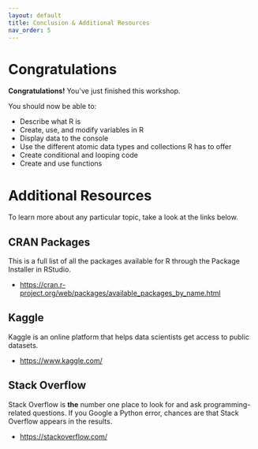 ```yaml
---
layout: default
title: Conclusion & Additional Resources
nav_order: 5
---
```

<!-- 
This page will go over the conclusion and additional resources for the workshop.
Add, edit, or remove any content below for the workshop in question.
-->

# Congratulations 

<!-- Edit this line to mention your workshop name -->
**Congratulations!** You've just finished this workshop.

<!-- Recap your learning objectives from the introductory. -->
You should now be able to:
- Describe what R is
- Create, use, and modify variables in R
- Display data to the console
- Use the different atomic data types and collections R has to offer
- Create conditional and looping code
- Create and use functions

<!-- This is where you can add additional resources for your readers. -->
# Additional Resources
To learn more about any particular topic, take a look at the links below.

## CRAN Packages
This is a full list of all the packages available for R through the Package Installer in RStudio.
- <https://cran.r-project.org/web/packages/available_packages_by_name.html>

## Kaggle
Kaggle is an online platform that helps data scientists get access to public datasets.
- <https://www.kaggle.com/>

## Stack Overflow
Stack Overflow is **the** number one place to look for and ask programming-related questions. If you Google a Python error, chances are that Stack Overflow appears in the results. 
- <https://stackoverflow.com/>
